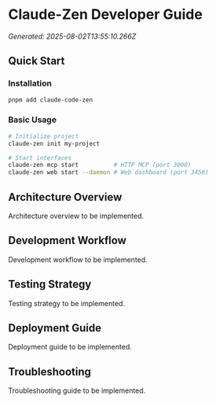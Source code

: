 # Claude-Zen Developer Guide

_Generated: 2025-08-02T13:55:10.266Z_

## Quick Start

### Installation

```bash
pnpm add claude-code-zen
```

### Basic Usage

```bash
# Initialize project
claude-zen init my-project

# Start interfaces
claude-zen mcp start          # HTTP MCP (port 3000)
claude-zen web start --daemon # Web dashboard (port 3456)
```

## Architecture Overview

Architecture overview to be implemented.

## Development Workflow

Development workflow to be implemented.

## Testing Strategy

Testing strategy to be implemented.

## Deployment Guide

Deployment guide to be implemented.

## Troubleshooting

Troubleshooting guide to be implemented.

